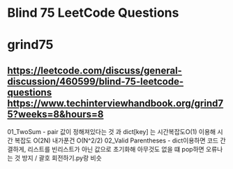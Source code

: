 # Blind 75 LeetCode Questions
# grind75
https://leetcode.com/discuss/general-discussion/460599/blind-75-leetcode-questions
https://www.techinterviewhandbook.org/grind75?weeks=8&hours=8
---
01_TwoSum - pair 값이 정해져있다는 것 과 dict[key] 는 시간복잡도O(1) 이용해 시간 복잡도 O(2N) 내가푼건 O(N^2/2)
02_Valid Parentheses - dict이용하면 코드 간결하게, 리스트를 빈리스트가 아닌 값으로 초기화해 아무것도 없을 떄 pop하면 오류나는 것 방지  / 괄호 회전하기.py랑 비슷